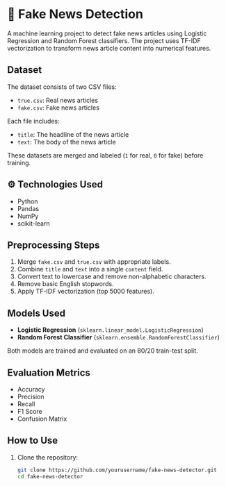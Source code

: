 # 📰 Fake News Detection

A machine learning project to detect fake news articles using Logistic Regression and Random Forest classifiers. The project uses TF-IDF vectorization to transform news article content into numerical features.

##  Dataset

The dataset consists of two CSV files:

- `true.csv`: Real news articles
- `fake.csv`: Fake news articles

Each file includes:
- `title`: The headline of the news article
- `text`: The body of the news article

These datasets are merged and labeled (`1` for real, `0` for fake) before training.

## ⚙ Technologies Used

- Python
- Pandas
- NumPy
- scikit-learn

##  Preprocessing Steps

1. Merge `fake.csv` and `true.csv` with appropriate labels.
2. Combine `title` and `text` into a single `content` field.
3. Convert text to lowercase and remove non-alphabetic characters.
4. Remove basic English stopwords.
5. Apply TF-IDF vectorization (top 5000 features).

##  Models Used

- **Logistic Regression** (`sklearn.linear_model.LogisticRegression`)
- **Random Forest Classifier** (`sklearn.ensemble.RandomForestClassifier`)

Both models are trained and evaluated on an 80/20 train-test split.

##  Evaluation Metrics

- Accuracy
- Precision
- Recall
- F1 Score
- Confusion Matrix

##  How to Use

1. Clone the repository:
   ```bash
   git clone https://github.com/yourusername/fake-news-detector.git
   cd fake-news-detector
